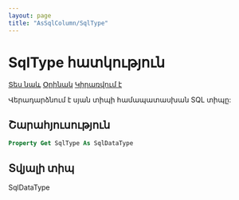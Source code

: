 ```yaml
---
layout: page
title: "AsSqlColumn/SqlType"
---
```



# SqlType հատկություն

[Տես նաև](../AsSqlColumn.md) [Օրինակ](../../Examples/AsSqlColumn.md) [Կիրառվում է](../AsSqlColumn.md)

Վերադարձնում է սյան տիպի համապատասխան SQL տիպը:

## Շարահյուսություն

``` vb
Property Get SqlType As SqlDataType
```

## Տվյալի տիպ

SqlDataType